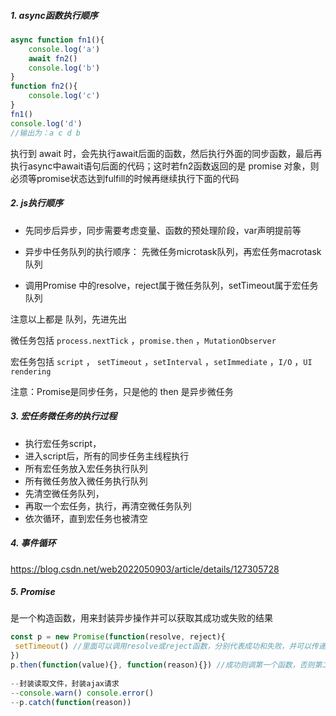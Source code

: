##### 1. async函数执行顺序

```javascript
async function fn1(){
    console.log('a')
    await fn2()
    console.log('b')
}
function fn2(){
    console.log('c')
}
fn1()
console.log('d')
//输出为：a c d b
```

执行到 await 时，会先执行await后面的函数，然后执行外面的同步函数，最后再执行async中await语句后面的代码；这时若fn2函数返回的是 promise 对象，则必须等promise状态达到fulfill的时候再继续执行下面的代码

##### 2. js执行顺序

- 先同步后异步，同步需要考虑变量、函数的预处理阶段，var声明提前等

- 异步中任务队列的执行顺序： 先微任务microtask队列，再宏任务macrotask队列

- 调用Promise 中的resolve，reject属于微任务队列，setTimeout属于宏任务队列

注意以上都是 队列，先进先出

微任务包括 `process.nextTick` ，`promise.then` ，`MutationObserver`

宏任务包括 `script` ， `setTimeout` ，`setInterval` ，`setImmediate` ，`I/O` ，`UI rendering`

注意：Promise是同步任务，只是他的 then 是异步微任务

##### 3. 宏任务微任务的执行过程

- 执行宏任务script，
- 进入script后，所有的同步任务主线程执行
- 所有宏任务放入宏任务执行队列
- 所有微任务放入微任务执行队列
- 先清空微任务队列，
- 再取一个宏任务，执行，再清空微任务队列
- 依次循环，直到宏任务也被清空

##### 4. 事件循环

https://blog.csdn.net/web2022050903/article/details/127305728

##### 5. Promise

是一个构造函数，用来封装异步操作并可以获取其成功或失败的结果

```js
const p = new Promise(function(resolve, reject){
 setTimeout() //里面可以调用resolve或reject函数，分别代表成功和失败，并可以传递参数
})
p.then(function(value){}, function(reason){}) //成功则调第一个函数，否则第二个
 
--封装读取文件，封装ajax请求
--console.warn() console.error()
--p.catch(function(reason))
```